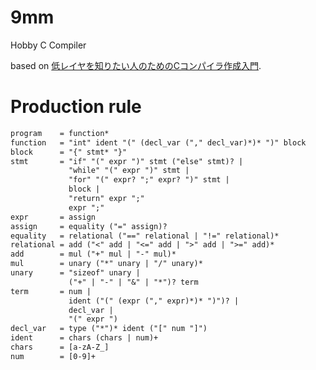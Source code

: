 # 9mm
Hobby C Compiler

based on [低レイヤを知りたい人のためのCコンパイラ作成入門](https://www.sigbus.info/compilerbook/#%E9%9B%BB%E5%8D%93%E3%83%AC%E3%83%99%E3%83%AB%E3%81%AE%E8%A8%80%E8%AA%9E%E3%81%AE%E4%BD%9C%E6%88%90).


# Production rule
```txt
program    = function*
function   = "int" ident "(" (decl_var ("," decl_var)*)* ")" block
block      = "{" stmt* "}"
stmt       = "if" "(" expr ")" stmt ("else" stmt)? |
             "while" "(" expr ")" stmt |
             "for" "(" expr? ";" expr? ")" stmt |
             block |
             "return" expr ";"
             expr ";"
expr       = assign
assign     = equality ("=" assign)?
equality   = relational ("==" relational | "!=" relational)*
relational = add ("<" add | "<=" add | ">" add | ">=" add)*
add        = mul ("+" mul | "-" mul)*
mul        = unary ("*" unary | "/" unary)*
unary      = "sizeof" unary | 
             ("+" | "-" | "&" | "*")? term
term       = num |
             ident ("(" (expr ("," expr)*)* ")")? |
             decl_var |
             "(" expr ")
decl_var   = type ("*")* ident ("[" num "]")
ident      = chars (chars | num)+
chars      = [a-zA-Z_]
num        = [0-9]+
```
